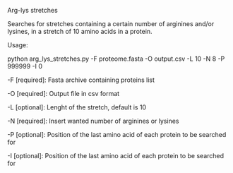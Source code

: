 Arg-lys stretches

Searches for stretches containing a certain number of arginines and/or lysines, in a stretch of 10 amino acids in a protein.

Usage:

python arg_lys_stretches.py -F proteome.fasta -O output.csv -L 10 -N 8 -P 999999 -I 0

-F [required]: Fasta archive containing proteins list

-O [required]: Output file in csv format

-L [optional]: Lenght of the stretch, default is 10

-N [required]: Insert wanted number of arginines or lysines

-P [optional]: Position of the last amino acid of each protein to be searched for

-I [optional]: Position of the last amino acid of each protein to be searched for
